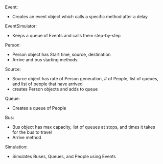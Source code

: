 Event:
  - Creates an event object which calls a specific method after a delay 

EventSimulator:
  - Keeps a queue of Events and calls them step-by-step

Person:
  - Person object has Start time, source, destination
  - Arrive and bus starting methods

Source:
  - Source object has rate of Person generation, # of People, list of queues, and list of people that have arrived
  - creates Person objects and adds to queue

Queue:
  - Creates a queue of People

Bus:
  - Bus object has max capacity, list of queues at stops, and times it takes for the bus to travel
  - Arrive method

Simulation:
  - Simulates Buses, Queues, and People using Events
